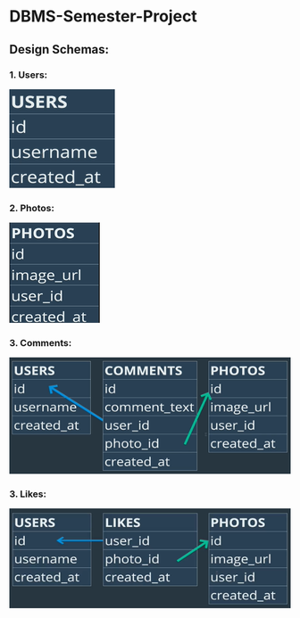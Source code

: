 # DBMS-Semester-Project

## Design Schemas:

### 1. Users:

<img src="Schema Designs/User Schema.png" alt="User Schema Design">

### 2. Photos:
<img src="Schema Designs/photos schema.png" alt="User Schema Design">


### 3. Comments:

<img src="Schema Designs/Comments Schema.png" alt="User Schema Design">

### 3. Likes:

<img src="Schema Designs/Likes Schema.png" alt="User Schema Design">
